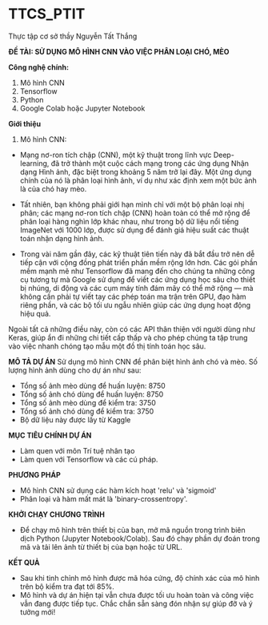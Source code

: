 # TTCS_PTIT
Thực tập cơ sở thầy Nguyễn Tất Thắng

****ĐỀ TÀI: SỬ DỤNG MÔ HÌNH CNN VÀO VIỆC PHÂN LOẠI CHÓ, MÈO****

**Công nghệ chính:**
1. Mô hình CNN
2. Tensorflow
3. Python
4. Google Colab hoặc Jupyter Notebook

**Giới thiệu**
1. Mô hình CNN:
  - Mạng nơ-ron tích chập (CNN), một kỹ thuật trong lĩnh vực Deep-learning, đã trở thành một cuộc cách mạng trong các ứng dụng Nhận dạng Hình ảnh, đặc biệt trong khoảng 5 năm trở lại đây. Một ứng dụng chính của nó là phân loại hình ảnh, ví dụ như xác định xem một bức ảnh là của chó hay mèo.

  - Tất nhiên, bạn không phải giới hạn mình chỉ với một bộ phân loại nhị phân; các mạng nơ-ron tích chập (CNN) hoàn toàn có thể mở rộng để phân loại hàng nghìn lớp khác nhau, như trong bộ dữ liệu nổi tiếng ImageNet với 1000 lớp, được sử dụng để đánh giá hiệu suất các thuật toán nhận dạng hình ảnh.

  - Trong vài năm gần đây, các kỹ thuật tiên tiến này đã bắt đầu trở nên dễ tiếp cận với cộng đồng phát triển phần mềm rộng lớn hơn. Các gói phần mềm mạnh mẽ như Tensorflow đã mang đến cho chúng ta những công cụ tương tự mà Google sử dụng để viết các ứng dụng học sâu cho thiết bị nhúng, di động và các cụm máy tính đám mây có thể mở rộng — mà không cần phải tự viết tay các phép toán ma trận trên GPU, đạo hàm riêng phần, và các bộ tối ưu ngẫu nhiên giúp các ứng dụng hoạt động hiệu quả.

Ngoài tất cả những điều này, còn có các API thân thiện với người dùng như Keras, giúp ẩn đi những chi tiết cấp thấp và cho phép chúng ta tập trung vào việc nhanh chóng tạo mẫu một đồ thị tính toán học sâu.

**MÔ TẢ DỰ ÁN**
Sử dụng mô hình CNN để phân biệt hình ảnh chó và mèo. Số lượng hình ảnh dùng cho dự án như sau:
- Tổng số ảnh mèo dùng để huấn luyện: 8750
- Tổng số ảnh chó dùng để huấn luyện: 8750
- Tổng số ảnh mèo dùng để kiểm tra: 3750
- Tổng số ảnh chó dùng để kiểm tra: 3750
- Bộ dữ liệu này được lấy từ Kaggle

**MỤC TIÊU CHÍNH DỰ ÁN**
- Làm quen với môn Trí tuệ nhân tạo
- Làm quen với Tensorflow và các cú pháp.

**PHƯƠNG PHÁP**
- Mô hình CNN sử dụng các hàm kích hoạt 'relu' và 'sigmoid'
- Phân loại và hàm mất mát là 'binary-crossentropy'.

**KHỞI CHẠY CHƯƠNG TRÌNH**
- Để chạy mô hình trên thiết bị của bạn, mở mã nguồn trong trình biên dịch Python (Jupyter Notebook/Colab). Sau đó chạy phần dự đoán trong mã và tải lên ảnh từ thiết bị của bạn hoặc từ URL.

**KẾT QUẢ**
- Sau khi tinh chỉnh mô hình được mã hóa cứng, độ chính xác của mô hình trên bộ kiểm tra đạt tới 85%.
- Mô hình và dự án hiện tại vẫn chưa được tối ưu hoàn toàn và công việc vẫn đang được tiếp tục. Chắc chắn sẵn sàng đón nhận sự giúp đỡ và ý tưởng mới!
